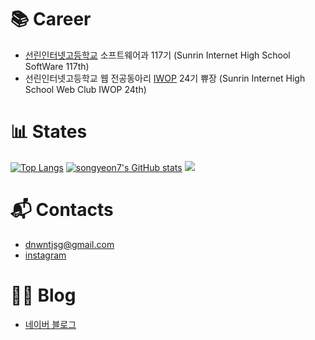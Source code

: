 # 📚 Career
- [선린인터넷고등학교](https://sunrint.sen.hs.kr/) 소프트웨어과 117기 (Sunrin Internet High School SoftWare 117th)
- 선린인터넷고등학교 웹 전공동아리 [IWOP](https://iwop.github.io/) 24기 쀼장 (Sunrin Internet High School Web Club IWOP 24th)
  

# 📊 States
[![Top Langs](https://github-readme-stats.vercel.app/api/top-langs/?username=songyeon7&layout=compact&theme=tokyonight&langs_count=10)](https://github.com/songyeon7/songyeon7/edit/main/README.md)
[![songyeon7's GitHub stats](https://github-readme-stats.vercel.app/api?username=songyeon7&theme=tokyonight)](https://github.com/anuraghazra/github-readme-stats)
<a href="https://github.com/devxb/gitanimals">
  <img
    src="https://render.gitanimals.org/lines/songyeon7?pet-id=588398960528582900"
  />
</a>
  


# 📬 Contacts
- dnwntjsg@gmail.com
- [instagram](https://www.instagram.com/song._.yeon7/)


# 👩‍💻 Blog
- [네이버 블로그](https://blog.naver.com/song_yeon7)
